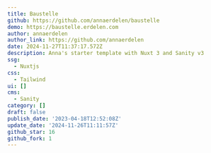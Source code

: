 ```yaml
---
title: Baustelle
github: https://github.com/annaerdelen/baustelle
demo: https://baustelle.erdelen.com
author: annaerdelen
author_link: https://github.com/annaerdelen
date: 2024-11-27T11:37:17.572Z
description: Anna's starter template with Nuxt 3 and Sanity v3
ssg:
  - Nuxtjs
css:
  - Tailwind
ui: []
cms:
  - Sanity
category: []
draft: false
publish_date: '2023-04-18T12:52:08Z'
update_date: '2024-11-26T11:11:57Z'
github_star: 16
github_fork: 1
---
```

